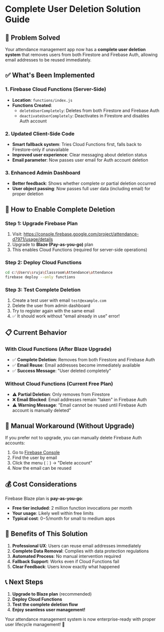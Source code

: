 # Complete User Deletion Solution Guide

## 🎯 Problem Solved
Your attendance management app now has a **complete user deletion system** that removes users from both Firestore and Firebase Auth, allowing email addresses to be reused immediately.

## ✅ What's Been Implemented

### 1. Firebase Cloud Functions (Server-Side)
- **Location**: `functions/index.js`
- **Functions Created**:
  - `deleteUserCompletely`: Deletes from both Firestore and Firebase Auth
  - `deactivateUserCompletely`: Deactivates in Firestore and disables Auth account

### 2. Updated Client-Side Code
- **Smart fallback system**: Tries Cloud Functions first, falls back to Firestore-only if unavailable
- **Improved user experience**: Clear messaging about deletion status
- **Email parameter**: Now passes user email for Auth account deletion

### 3. Enhanced Admin Dashboard
- **Better feedback**: Shows whether complete or partial deletion occurred
- **User object passing**: Now passes full user data (including email) for proper deletion

## 🚀 How to Enable Complete Deletion

### Step 1: Upgrade Firebase Plan
1. Visit: https://console.firebase.google.com/project/attendance-d7971/usage/details
2. Upgrade to **Blaze (Pay-as-you-go)** plan
3. This enables Cloud Functions (required for server-side operations)

### Step 2: Deploy Cloud Functions
```bash
cd c:\Users\sruja\Classroom\Attendance\attendance
firebase deploy --only functions
```

### Step 3: Test Complete Deletion
1. Create a test user with email `test@example.com`
2. Delete the user from admin dashboard
3. Try to register again with the same email
4. ✅ It should work without "email already in use" error!

## 📋 Current Behavior

### With Cloud Functions (After Blaze Upgrade)
- ✅ **Complete Deletion**: Removes from both Firestore and Firebase Auth
- ✅ **Email Reuse**: Email addresses become immediately available
- ✅ **Success Message**: "User deleted completely"

### Without Cloud Functions (Current Free Plan)
- ⚠️ **Partial Deletion**: Only removes from Firestore
- ❌ **Email Blocked**: Email addresses remain "taken" in Firebase Auth
- ⚠️ **Warning Message**: "Email cannot be reused until Firebase Auth account is manually deleted"

## 🔧 Manual Workaround (Without Upgrade)

If you prefer not to upgrade, you can manually delete Firebase Auth accounts:

1. Go to [Firebase Console](https://console.firebase.google.com/project/attendance-d7971/authentication/users)
2. Find the user by email
3. Click the menu (⋮) → "Delete account"
4. Now the email can be reused

## 💰 Cost Considerations

Firebase Blaze plan is **pay-as-you-go**:
- **Free tier included**: 2 million function invocations per month
- **Your usage**: Likely well within free limits
- **Typical cost**: $0-$5/month for small to medium apps

## 🎉 Benefits of This Solution

1. **Professional UX**: Users can reuse email addresses immediately
2. **Complete Data Removal**: Complies with data protection regulations
3. **Automated Process**: No manual intervention required
4. **Fallback Support**: Works even if Cloud Functions fail
5. **Clear Feedback**: Users know exactly what happened

## 📞 Next Steps

1. **Upgrade to Blaze plan** (recommended)
2. **Deploy Cloud Functions**
3. **Test the complete deletion flow**
4. **Enjoy seamless user management!**

Your attendance management system is now enterprise-ready with proper user lifecycle management! 🎉